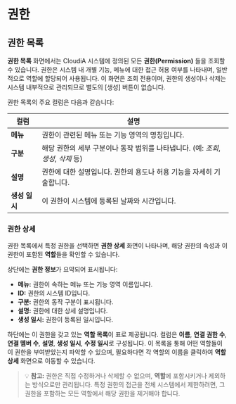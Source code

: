 # 권한 

## 권한 목록
**권한 목록** 화면에서는 CloudiA 시스템에 정의된 모든 **권한(Permission)** 들을 조회할 수 있습니다. 권한은 시스템 내 개별 기능, 메뉴에 대한 접근 허용 여부를 나타내며, 일반적으로 역할에 할당되어 사용됩니다. 이 화면은 조회 전용이며, 권한의 생성이나 삭제는 시스템 내부적으로 관리되므로 별도의 [생성] 버튼이 없습니다.

권한 목록의 주요 컬럼은 다음과 같습니다:

| 컬럼         | 설명                                                         |
| ------------ | ------------------------------------------------------------ |
| **메뉴**     | 권한이 관련된 메뉴 또는 기능 영역의 명칭입니다. |
| **구분**     | 해당 권한의 세부 구분이나 동작 범위를 나타냅니다. (예: *조회*, *생성*, *삭제* 등) |
| **설명**     | 권한에 대한 설명입니다. 권한의 용도나 허용 기능을 자세히 기술합니다. |
| **생성 일시** | 이 권한이 시스템에 등록된 날짜와 시간입니다.                 |

### 권한 상세
권한 목록에서 특정 권한을 선택하면 **권한 상세** 화면이 나타나며, 해당 권한의 속성과 이 권한이 포함된 **역할**들을 확인할 수 있습니다.

상단에는 **권한 정보**가 요약되어 표시됩니다:

- **메뉴:** 권한이 속하는 메뉴 또는 기능 영역 이름입니다.
- **ID:** 권한의 시스템 ID입니다.
- **구분:** 권한의 동작 구분이 표시됩니다.
- **설명:** 권한에 대한 상세 설명입니다.
- **생성 일시:** 권한이 등록된 일시입니다.

하단에는 이 권한을 갖고 있는 **역할 목록**이 표로 제공됩니다. 컬럼은 **이름**, **연결 권한 수**, **연결 멤버 수**, **설명**, **생성 일시**, **수정 일시**로 구성됩니다. 이 목록을 통해 어떤 역할들이 이 권한을 부여받았는지 파악할 수 있으며, 필요하다면 각 역할의 이름을 클릭하여 **역할 상세** 화면으로 이동할 수 있습니다.

> 💡 **참고:** 권한은 직접 수정하거나 삭제할 수 없으며, **역할**에 포함시키거나 제외하는 방식으로만 관리됩니다. 특정 권한의 접근을 전체 시스템에서 제한하려면, 그 권한을 포함하는 모든 역할에서 해당 권한을 제거해야 합니다.

